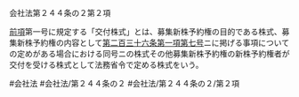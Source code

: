 会社法第２４４条の２第２項

[前項](会社法＿＿＿＿第２４４条の２第１項)第一号に規定する「交付株式」とは、募集新株予約権の目的である株式、募集新株予約権の内容として[第二百三十六条第一項第七号](会社法＿＿＿＿第２３６条第１項第７号)ニに掲げる事項についての定めがある場合における同号ニの株式その他募集新株予約権の新株予約権者が交付を受ける株式として法務省令で定める株式をいう。

#会社法
#会社法/第２４４条の２
#会社法/第２４４条の２/第２項
